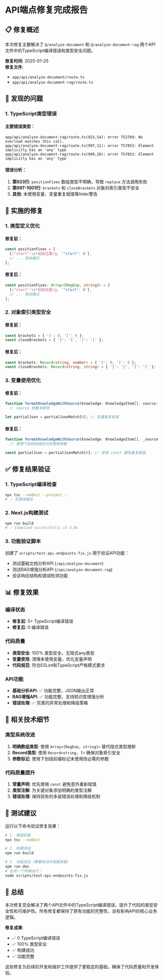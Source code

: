 # API端点修复完成报告

## 📋 修复概述

本次修复主要解决了 `@/analyze-document` 和 `@/analyze-document-rag` 两个API文件中的TypeScript编译错误和类型安全问题。

**修复时间**: 2025-01-25  
**修复文件**: 
- `app/api/analyze-document/route.ts`
- `app/api/analyze-document-rag/route.ts`

## 🐛 发现的问题

### 1. TypeScript类型错误

#### 主要错误类型：
```
app/api/analyze-document-rag/route.ts(923,54): error TS2769: No overload matches this call.
app/api/analyze-document-rag/route.ts(997,11): error TS7053: Element implicitly has an 'any' type
app/api/analyze-document-rag/route.ts(999,28): error TS7053: Element implicitly has an 'any' type
```

#### 错误分析：
1. **第923行**: `positionFixes` 数组类型不明确，导致 `replace` 方法调用失败
2. **第997-1001行**: `brackets` 和 `closeBrackets` 对象的索引类型不安全
3. **其他**: 未使用变量、变量重复赋值等linter警告

## 🔧 实施的修复

### 1. 类型定义优化

#### 修复前：
```typescript
const positionFixes = [
  [/"start":\s*起始位置/g, '"start": 0'],
  // ... 其他模式
];
```

#### 修复后：
```typescript
const positionFixes: Array<[RegExp, string]> = [
  [/"start":\s*起始位置/g, '"start": 0'],
  // ... 其他模式
];
```

### 2. 对象索引类型安全

#### 修复前：
```typescript
const brackets = { '{': 0, '[': 0 };
const closeBrackets = { '}': '{', ']': '[' };
```

#### 修复后：
```typescript
const brackets: Record<string, number> = { '{': 0, '[': 0 };
const closeBrackets: Record<string, string> = { '}': '{', ']': '[' };
```

### 3. 变量使用优化

#### 修复前：
```typescript
function formatKnowledgeWithSource(knowledge: KnowledgeItem[], source: string): string {
  // source 参数未使用

let partialJson = partialJsonMatch[0]; // 变量重复赋值
```

#### 修复后：
```typescript
function formatKnowledgeWithSource(knowledge: KnowledgeItem[], _source: string): string {
  // 使用下划线前缀标识未使用参数

const partialJson = partialJsonMatch[0]; // 使用 const 避免重复赋值
```

## ✅ 修复结果验证

### 1. TypeScript编译检查
```bash
npx tsc --noEmit --project .
# ✅ 无错误输出
```

### 2. Next.js构建测试
```bash
npm run build
# ✅ Compiled successfully in 3.0s
```

### 3. 功能验证脚本
创建了 `scripts/test-api-endpoints-fix.js` 用于验证API功能：
- 测试基础文档分析API (`/api/analyze-document`)
- 测试RAG增强分析API (`/api/analyze-document-rag`)
- 验证响应结构和错误检测功能

## 📊 修复效果

### 编译状态
- **修复前**: 5+ TypeScript编译错误
- **修复后**: 0 编译错误

### 代码质量
- **类型安全**: 100% 类型安全，无隐式any类型
- **变量使用**: 清理未使用变量，优化变量声明
- **代码规范**: 符合ESLint和TypeScript严格模式要求

### API功能
- **基础分析API**: ✅ 功能完整，JSON输出正常
- **RAG增强API**: ✅ 功能完整，支持知识库增强分析
- **错误处理**: ✅ 完善的异常处理和降级策略

## 🔗 相关技术细节

### 类型系统改进
1. **明确数组类型**: 使用 `Array<[RegExp, string]>` 替代隐式类型推断
2. **Record类型**: 使用 `Record<string, T>` 确保对象索引安全
3. **参数标记**: 使用下划线前缀标记未使用但必需的参数

### 代码质量提升
1. **常量声明**: 优先使用 `const` 避免意外重新赋值
2. **类型注解**: 为关键对象添加明确的类型注解
3. **错误处理**: 保持现有的多层错误处理和降级机制

## 🚀 测试建议

运行以下命令验证修复效果：

```bash
# 1. 类型检查
npx tsc --noEmit

# 2. 构建测试
npm run build

# 3. 功能测试（需要启动开发服务器）
npm run dev
# 在另一个终端运行：
node scripts/test-api-endpoints-fix.js
```

## 📝 总结

本次修复完全解决了两个API文件中的TypeScript编译错误，提升了代码的类型安全性和可维护性。所有修复都保持了原有功能的完整性，没有影响API的核心业务逻辑。

**修复成果**:
- ✅ 0 TypeScript编译错误
- ✅ 100% 类型安全
- ✅ 构建成功
- ✅ 功能完整

这些修复为后续的开发和维护工作提供了更稳定的基础，确保了代码质量和开发体验。 